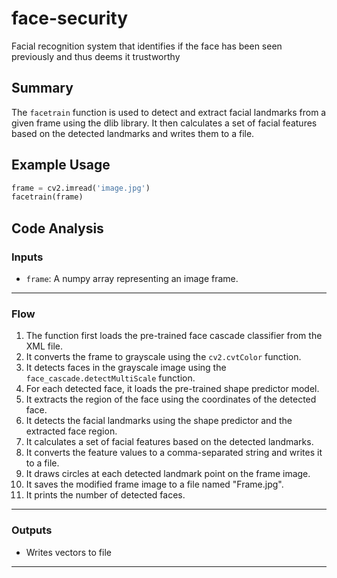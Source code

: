 # face-security
Facial recognition system that identifies if the face has been seen previously and thus deems it trustworthy
## Summary
The `facetrain` function is used to detect and extract facial landmarks from a given frame using the dlib library. It then calculates a set of facial features based on the detected landmarks and writes them to a file.

## Example Usage
```python
frame = cv2.imread('image.jpg')
facetrain(frame)
```

## Code Analysis
### Inputs
- `frame`: A numpy array representing an image frame.
___
### Flow
1. The function first loads the pre-trained face cascade classifier from the XML file.
2. It converts the frame to grayscale using the `cv2.cvtColor` function.
3. It detects faces in the grayscale image using the `face_cascade.detectMultiScale` function.
4. For each detected face, it loads the pre-trained shape predictor model.
5. It extracts the region of the face using the coordinates of the detected face.
6. It detects the facial landmarks using the shape predictor and the extracted face region.
7. It calculates a set of facial features based on the detected landmarks.
8. It converts the feature values to a comma-separated string and writes it to a file.
9. It draws circles at each detected landmark point on the frame image.
10. It saves the modified frame image to a file named "Frame.jpg".
11. It prints the number of detected faces.
___
### Outputs
- Writes vectors to file
___
